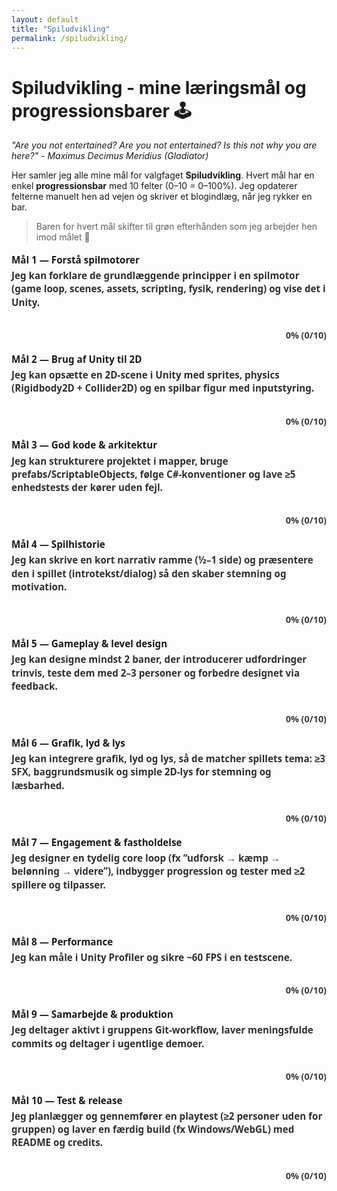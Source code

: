 ```yaml
---
layout: default
title: "Spiludvikling"
permalink: /spiludvikling/
---
```


# Spiludvikling - mine læringsmål og progressionsbarer 🕹️

_"Are you not entertained? Are you not entertained? Is this not why you are here?" - Maximus Decimus Meridius (Gladiator)_

Her samler jeg alle mine mål for valgfaget **Spiludvikling**. Hvert mål har en enkel **progressionsbar** med 10 felter (0–10 = 0–100%). Jeg opdaterer felterne manuelt hen ad vejen og skriver et blogindlæg, når jeg rykker en bar.

> Baren for hvert mål skifter til grøn efterhånden som jeg arbejder hen imod målet 🎯

<style>
/* XP-bar (midnight tema) */
.xp{font:600 .95rem/1.4 system-ui,sans-serif; margin:1.1rem 0}
.xp .label{margin-bottom:.25rem}
.xp .desc{opacity:.9; margin-bottom:.35rem}

.xp table{border-collapse:separate; border-spacing:0; width:100%; max-width:720px; margin:0}
.xp td{
  width:10%; height:24px;
  background:rgba(255,255,255,.10);
  border-right:1px solid rgba(255,255,255,.06);
}
.xp td:first-child{border-top-left-radius:6px; border-bottom-left-radius:6px}
.xp td:last-child{border-right:none; border-top-right-radius:6px; border-bottom-right-radius:6px}
.xp td.filled{background:#22c55e}

/* Meta tekst lige under baren */
.xp .meta{
  opacity:.85; font-weight:600;
  margin-top:.15rem;   /* meget lille luft */
  font-size:.9rem;
  text-align:right;    /* højrejusteret under baren */
}
</style>

<!-- SÅDAN BRUGER DU EN BAR:
     - Læg "class='filled'" på så mange <td> som du vil (0–10).
     - Opdatér teksten i .meta (fx “30% (3/10)”). -->

<!-- 1) FORSTÅ SPILMOTORER -->
<div class="xp">
  <div class="label">Mål 1 — Forstå spilmotorer</div>
  <div class="desc">Jeg kan forklare de grundlæggende principper i en spilmotor (game loop, scenes, assets, scripting, fysik, rendering) og vise det i Unity.</div>

  <table><tr>
    <td class=""></td><td class=""></td><td class=""></td><td class=""></td><td class=""></td>
    <td class=""></td><td class=""></td><td class=""></td><td class=""></td><td class=""></td>
  </tr></table>
  <div class="meta">0% (0/10)</div>
</div>

<!-- 2) BRUG AF UNITY TIL 2D -->
<div class="xp">
  <div class="label">Mål 2 — Brug af Unity til 2D</div>
  <div class="desc">Jeg kan opsætte en 2D-scene i Unity med sprites, physics (Rigidbody2D + Collider2D) og en spilbar figur med inputstyring.</div>
  <table><tr>
    <td class=""></td><td class=""></td><td class=""></td><td class=""></td><td class=""></td>
    <td class=""></td><td class=""></td><td class=""></td><td class=""></td><td class=""></td>
  </tr></table>
  <div class="meta">0% (0/10)</div>
</div>

<!-- 3) GOD KODE & ARKITEKTUR -->
<div class="xp">
  <div class="label">Mål 3 — God kode & arkitektur</div>
  <div class="desc">Jeg kan strukturere projektet i mapper, bruge prefabs/ScriptableObjects, følge C#-konventioner og lave ≥5 enhedstests der kører uden fejl.</div>
  <table><tr>
    <td class=""></td><td class=""></td><td class=""></td><td class=""></td><td class=""></td>
    <td class=""></td><td class=""></td><td class=""></td><td class=""></td><td class=""></td>
  </tr></table>
  <div class="meta">0% (0/10)</div>
</div>

<!-- 4) SPILHISTORIE -->
<div class="xp">
  <div class="label">Mål 4 — Spilhistorie</div>
  <div class="desc">Jeg kan skrive en kort narrativ ramme (½–1 side) og præsentere den i spillet (introtekst/dialog) så den skaber stemning og motivation.</div>
  <table><tr>
    <td class=""></td><td class=""></td><td class=""></td><td class=""></td><td class=""></td>
    <td class=""></td><td class=""></td><td class=""></td><td class=""></td><td class=""></td>
  </tr></table>
  <div class="meta">0% (0/10)</div>
</div>

<!-- 5) GAMEPLAY & LEVEL DESIGN -->
<div class="xp">
  <div class="label">Mål 5 — Gameplay & level design</div>
  <div class="desc">Jeg kan designe mindst 2 baner, der introducerer udfordringer trinvis, teste dem med 2–3 personer og forbedre designet via feedback.</div>
  <table><tr>
    <td class=""></td><td class=""></td><td class=""></td><td class=""></td><td class=""></td>
    <td class=""></td><td class=""></td><td class=""></td><td class=""></td><td class=""></td>
  </tr></table>
  <div class="meta">0% (0/10)</div>
</div>

<!-- 6) GRAFIK, LYD & LYS -->
<div class="xp">
  <div class="label">Mål 6 — Grafik, lyd & lys</div>
  <div class="desc">Jeg kan integrere grafik, lyd og lys, så de matcher spillets tema: ≥3 SFX, baggrundsmusik og simple 2D-lys for stemning og læsbarhed.</div>
  <table><tr>
    <td class=""></td><td class=""></td><td class=""></td><td class=""></td><td class=""></td>
    <td class=""></td><td class=""></td><td class=""></td><td class=""></td><td class=""></td>
  </tr></table>
  <div class="meta">0% (0/10)</div>
</div>

<!-- 7) ENGAGEMENT & FASTHOLDELSE -->
<div class="xp">
  <div class="label">Mål 7 — Engagement & fastholdelse</div>
  <div class="desc">Jeg designer en tydelig core loop (fx “udforsk → kæmp → belønning → videre”), indbygger progression og tester med ≥2 spillere og tilpasser.</div>
  <table><tr>
    <td class=""></td><td class=""></td><td class=""></td><td class=""></td><td class=""></td>
    <td class=""></td><td class=""></td><td class=""></td><td class=""></td><td class=""></td>
  </tr></table>
  <div class="meta">0% (0/10)</div>
</div>

<!-- 8) PERFORMANCE -->
<div class="xp">
  <div class="label">Mål 8 — Performance</div>
  <div class="desc">Jeg kan måle i Unity Profiler og sikre ~60 FPS i en testscene.</div>
  <table><tr>
    <td class=""></td><td class=""></td><td class=""></td><td class=""></td><td class=""></td>
    <td class=""></td><td class=""></td><td class=""></td><td class=""></td><td class=""></td>
  </tr></table>
  <div class="meta">0% (0/10)</div>
</div>

<!-- 9) SAMARBEJDE & PRODUKTION -->
<div class="xp">
  <div class="label">Mål 9 — Samarbejde & produktion</div>
  <div class="desc">Jeg deltager aktivt i gruppens Git-workflow, laver meningsfulde commits og deltager i ugentlige demoer.</div>
  <table><tr>
    <td class=""></td><td class=""></td><td class=""></td><td class=""></td><td class=""></td>
    <td class=""></td><td class=""></td><td class=""></td><td class=""></td><td class=""></td>
  </tr></table>
  <div class="meta">0% (0/10)</div>
</div>

<!-- 10) TEST & RELEASE -->
<div class="xp">
  <div class="label">Mål 10 — Test & release</div>
  <div class="desc">Jeg planlægger og gennemfører en playtest (≥2 personer uden for gruppen) og laver en færdig build (fx Windows/WebGL) med README og credits.</div>
  <table><tr>
    <td class=""></td><td class=""></td><td class=""></td><td class=""></td><td class=""></td>
    <td class=""></td><td class=""></td><td class=""></td><td class=""></td><td class=""></td>
  </tr></table>
  <div class="meta">0% (0/10)</div>
</div>
